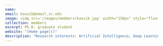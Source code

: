 ```yaml
---
name: 
email: kausik@email.sc.edu
image: <img src='/images/members/kausik.jpg' width="150px" style="float:left; margin:0px 10px 0px 0px;">
collection: members
excerpt: Ph.D. graduate student
website: "[Home page]()"
description: "Research interests: Artificial Intelligence, Deep Learning, Neuroscience, Neurological Signal and Image Analysis."  
---
```


